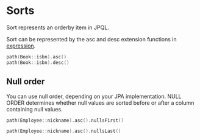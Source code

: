 # Sorts

Sort represents an orderby item in JPQL.&#x20;

Sort can be represented by the asc and desc extension functions in [expression](expressions.md).

```kotlin
path(Book::isbn).asc()
path(Book::isbn).desc()
```

## Null order

You can use null order, depending on your JPA implementation. NULL ORDER determines whether null values are sorted before or after a column containing null values.

```kotlin
path(Employee::nickname).asc().nullsFirst()

path(Employee::nickname).asc().nullsLast()
```
